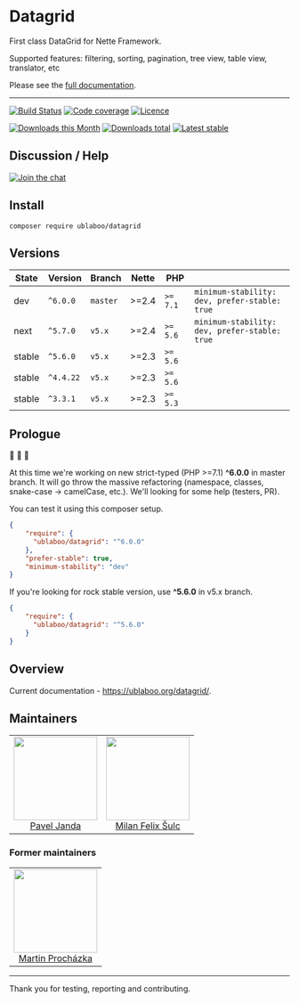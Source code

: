 # Datagrid

First class DataGrid for Nette Framework.

Supported features: filtering, sorting, pagination, tree view, table view, translator, etc

Please see the [full documentation](http://ublaboo.org/datagrid/).

-----

[![Build Status](https://img.shields.io/travis/contributte/datagrid.svg?style=flat-square)](https://travis-ci.org/contributte/datagrid)
[![Code coverage](https://img.shields.io/coveralls/contributte/datagrid.svg?style=flat-square)](https://coveralls.io/r/contributte/datagrid)
[![Licence](https://img.shields.io/packagist/l/ublaboo/datagrid.svg?style=flat-square)](https://packagist.org/packages/ublaboo/datagrid)

[![Downloads this Month](https://img.shields.io/packagist/dm/ublaboo/datagrid.svg?style=flat-square)](https://packagist.org/packages/ublaboo/datagrid)
[![Downloads total](https://img.shields.io/packagist/dt/ublaboo/datagrid.svg?style=flat-square)](https://packagist.org/packages/ublaboo/datagrid)
[![Latest stable](https://poser.pugx.org/ublaboo/datagrid/v/stable?format=flat-square)](https://packagist.org/packages/ublaboo/datagrid)

## Discussion / Help

[![Join the chat](https://img.shields.io/gitter/room/contributte/contributte.svg?style=flat-square)](http://bit.ly/ctteg)

## Install

```
composer require ublaboo/datagrid
```

## Versions

| State       | Version   | Branch   | Nette | PHP      |  |
|-------------|-----------|----------|-------|----------|--|
| dev         | `^6.0.0`  | `master` | >=2.4 | `>= 7.1` | `minimum-stability: dev, prefer-stable: true` |
| next        | `^5.7.0`  | `v5.x`   | >=2.4 | `>= 5.6` | `minimum-stability: dev, prefer-stable: true` |
| stable      | `^5.6.0`  | `v5.x`   | >=2.3 | `>= 5.6` |  |
| stable      | `^4.4.22` | `v5.x`   | >=2.3 | `>= 5.6` |  |
| stable      | `^3.3.1`  | `v5.x`   | >=2.3 | `>= 5.3` |  |

## Prologue

:construction: :construction: :construction:

At this time we're working on new strict-typed (PHP >=7.1) **^6.0.0** in master branch. 
It will go throw the massive refactoring (namespace, classes, snake-case -> camelCase, etc.). 
We'll looking for some help (testers, PR).

You can test it using this composer setup.

```json
{
    "require": {
      "ublaboo/datagrid": "^6.0.0"
    },
    "prefer-stable": true,
    "minimum-stability": "dev"
}
```

If you're looking for rock stable version, use **^5.6.0** in v5.x branch.

```json
{
    "require": {
      "ublaboo/datagrid": "^5.6.0"
    }
}
```

## Overview

Current documentation - https://ublaboo.org/datagrid/.

## Maintainers

<table>
  <tbody>
    <tr>
      <td align="center">
        <a href="https://github.com/paveljanda">
            <img width="150" height="150" src="https://avatars0.githubusercontent.com/u/1488874?s=400&v=4">
        </a>
        </br>
        <a href="https://github.com/paveljanda">Pavel Janda</a>
      </td>
      <td align="center">
        <a href="https://github.com/f3l1x">
            <img width="150" height="150" src="https://avatars2.githubusercontent.com/u/538058?v=3&s=150">
        </a>
        </br>
        <a href="https://github.com/f3l1x">Milan Felix Šulc</a>
      </td>
    </tr>
  <tbody>
</table>

### Former maintainers

<table>
  <tbody>
    <tr>
      <td align="center">
        <a href="https://github.com/juniwalk">
            <img width="150" height="150" src="https://avatars0.githubusercontent.com/u/451918?s=400&v=4">
        </a>
        </br>
        <a href="https://github.com/juniwalk">Martin Procházka</a>
      </td>
    </tr>
  <tbody>
</table>

-----

Thank you for testing, reporting and contributing.
